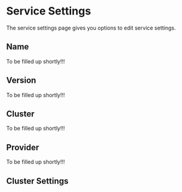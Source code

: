 # Service Settings

The service settings page gives you options to edit service settings.

## Name

To be filled up shortly!!!

## Version

To be filled up shortly!!!

## Cluster

To be filled up shortly!!!

## Provider

To be filled up shortly!!!

## Cluster Settings




